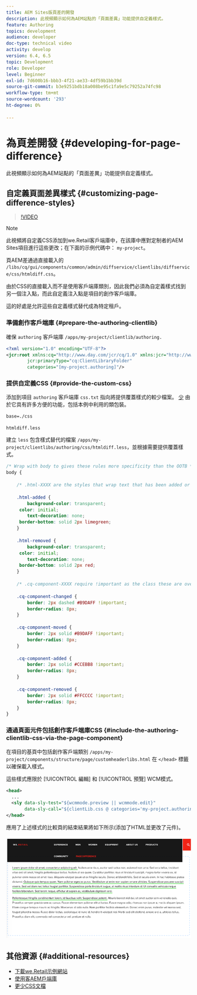```yaml
---
title: AEM Sites版頁差的開發
description: 此視頻顯示如何為AEM站點的「頁面差異」功能提供自定義樣式。
feature: Authoring
topics: development
audience: developer
doc-type: technical video
activity: develop
version: 6.4, 6.5
topic: Development
role: Developer
level: Beginner
exl-id: 7d600b16-bbb3-4f21-ae33-4df59b1bb39d
source-git-commit: b3e9251bdb18a008be95c1fa9e5c79252a74fc98
workflow-type: tm+mt
source-wordcount: '293'
ht-degree: 0%

---
```


# 為頁差開發 {#developing-for-page-difference}

此視頻顯示如何為AEM站點的「頁面差異」功能提供自定義樣式。

## 自定義頁面差異樣式 {#customizing-page-difference-styles}

>[!VIDEO](https://video.tv.adobe.com/v/18871?quality=12&learn=on)

>[!NOTE]
>
>此視頻將自定義CSS添加到we.Retail客戶端庫中，在該庫中應對定制者的AEM Sites項目進行這些更改；在下面的示例代碼中： `my-project`。

頁AEM差通過直接載入的 `/libs/cq/gui/components/common/admin/diffservice/clientlibs/diffservice/css/htmldiff.css`。

由於CSS的直接載入而不是使用客戶端庫類別，因此我們必須為自定義樣式找到另一個注入點，而此自定義注入點是項目的創作客戶端庫。

這的好處是允許這些自定義樣式替代成為特定租戶。

### 準備創作客戶端庫 {#prepare-the-authoring-clientlib}

確保 `authoring` 客戶端庫 `/apps/my-project/clientlib/authoring.`

```xml
<?xml version="1.0" encoding="UTF-8"?>
<jcr:root xmlns:cq="http://www.day.com/jcr/cq/1.0" xmlns:jcr="http://www.jcp.org/jcr/1.0"
        jcr:primaryType="cq:ClientLibraryFolder"
        categories="[my-project.authoring]"/>
```

### 提供自定義CSS {#provide-the-custom-css}

添加到項目 `authoring` 客戶端庫 `css.txt` 指向將提供覆蓋樣式的較少檔案。 [少](https://lesscss.org/) 由於它具有許多方便的功能，包括本例中利用的類包裝。

```shell
base=./css

htmldiff.less
```

建立 `less` 包含樣式替代的檔案 `/apps/my-project/clientlibs/authoring/css/htmldiff.less`，並根據需要提供覆蓋樣式。

```css
/* Wrap with body to gives these rules more specificity than the OOTB */
body {

    /* .html-XXXX are the styles that wrap text that has been added or removed */

    .html-added {
        background-color: transparent;
     color: initial;
        text-decoration: none;
     border-bottom: solid 2px limegreen;
    }

    .html-removed {
        background-color: transparent;
     color: initial;
        text-decoration: none;
     border-bottom: solid 2px red;
    }

    /* .cq-component-XXXX require !important as the class these are overriding uses it. */

    .cq-component-changed {
        border: 2px dashed #B9DAFF !important;
        border-radius: 8px;
    }
    
    .cq-component-moved {
        border: 2px solid #B9DAFF !important;
        border-radius: 8px;
    }

    .cq-component-added {
        border: 2px solid #CCEBB8 !important;
        border-radius: 8px;
    }

    .cq-component-removed {
        border: 2px solid #FFCCCC !important;
        border-radius: 8px;
    }
}
```

### 通過頁面元件包括創作客戶端庫CSS {#include-the-authoring-clientlib-css-via-the-page-component}

在項目的基頁中包括創作客戶端類別 `/apps/my-project/components/structure/page/customheaderlibs.html` 在 `</head>` 標籤以確保載入樣式。

這些樣式應限於 [!UICONTROL 編輯] 和 [!UICONTROL 預覽] WCM模式。

```xml
<head>
  ...
  <sly data-sly-test="${wcmmode.preview || wcmmode.edit}" 
       data-sly-call="${clientLib.css @ categories='my-project.authoring'}"/>
</head>
```

應用了上述樣式的比較頁的結束結果將如下所示(添加了HTML並更改了元件)。

![頁差](assets/page-diff.png)

## 其他資源 {#additional-resources}

* [下載we.Retail示例網站](https://github.com/Adobe-Marketing-Cloud/aem-sample-we-retail/releases)
* [使用客AEM戶端庫](https://helpx.adobe.com/experience-manager/6-5/sites/developing/using/clientlibs.html)
* [更少CSS文檔](https://lesscss.org/)
